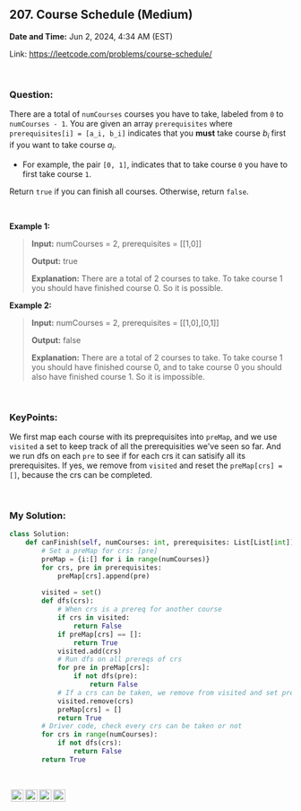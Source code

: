 ## 207. Course Schedule (Medium)
**Date and Time:** Jun 2, 2024, 4:34 AM (EST)

Link: https://leetcode.com/problems/course-schedule/

<br>

### Question:
There are a total of `numCourses` courses you have to take, labeled from `0` to `numCourses - 1`. You are given an array `prerequisites` where `prerequisites[i] = [a_i, b_i]` indicates that you **must** take course $b_i$ first if you want to take course $a_i$.

- For example, the pair `[0, 1]`, indicates that to take course `0` you have to first take course `1`.

Return `true` if you can finish all courses. Otherwise, return `false`.

<br>

**Example 1:**
> **Input:** numCourses = 2, prerequisites = [[1,0]]
> 
> **Output:** true
>
> **Explanation:** There are a total of 2 courses to take. 
To take course 1 you should have finished course 0. So it is possible.

**Example 2:**
> **Input:** numCourses = 2, prerequisites = [[1,0],[0,1]]
> 
> **Output:** false
>
> **Explanation:** There are a total of 2 courses to take. 
> To take course 1 you should have finished course 0, and to take course 0 you should also have finished course 1. So it is impossible.

<br>

### KeyPoints: 
We first map each course with its preprequisites into `preMap`, and we use `visited` a set to keep track of all the prerequisities we've seen so far. And we run dfs on each `pre` to see if for each crs it can satisify all its prerequisites. If yes, we remove from `visited` and reset the `preMap[crs] = []`, because the crs can be completed.

<br>

### My Solution:
```python
class Solution:
    def canFinish(self, numCourses: int, prerequisites: List[List[int]]) -> bool:
        # Set a preMap for crs: [pre]
        preMap = {i:[] for i in range(numCourses)}
        for crs, pre in prerequisites:
            preMap[crs].append(pre)
        
        visited = set()
        def dfs(crs):
            # When crs is a prereq for another course
            if crs in visited:
                return False
            if preMap[crs] == []:
                return True
            visited.add(crs)
            # Run dfs on all prereqs of crs
            for pre in preMap[crs]:
                if not dfs(pre):
                    return False
            # If a crs can be taken, we remove from visited and set preMap=[]
            visited.remove(crs)
            preMap[crs] = []
            return True
        # Driver code, check every crs can be taken or not
        for crs in range(numCourses):
            if not dfs(crs):
                return False
        return True
```

<br>

<img style="height:22px!important;margin-left:3px;vertical-align:text-bottom;" src="https://mirrors.creativecommons.org/presskit/icons/cc.svg?ref=chooser-v1" alt="CC BY-NC-SA" title="CC BY-NC-SA"><img style="height:22px!important;margin-left:3px;vertical-align:text-bottom;" src="https://mirrors.creativecommons.org/presskit/icons/by.svg?ref=chooser-v1" alt="BY: credit must be given to the creator" title="BY: credit must be given to the creator"><img style="height:22px!important;margin-left:3px;vertical-align:text-bottom;" src="https://mirrors.creativecommons.org/presskit/icons/nc.svg?ref=chooser-v1" alt="NC: Only noncommercial uses of the work are permitted" title="NC: Only noncommercial uses of the work are permitted"><img style="height:22px!important;margin-left:3px;vertical-align:text-bottom;" src="https://mirrors.creativecommons.org/presskit/icons/sa.svg?ref=chooser-v1" alt="SA: Adaptations must be shared under the same terms" title="SA: Adaptations must be shared under the same terms">